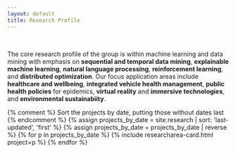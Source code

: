 ```yaml
---
layout: default
title: Research Profile
---
```

<br>
<div class="jumbotron">
<p>The core research profile of the group is within machine learning and data mining with emphasis on <b>sequential and temporal data mining</b>,  <b>explainable machine learning</b>,  <b>natural language processing</b>,  <b>reinforcement learning</b>, and  <b>distributed optimization</b>. Our focus application areas include  <b>healthcare and wellbeing</b>, <b>integrated vehicle health management</b>, <b>public health policies</b> for epidemics, <b>virtual reality</b> and <b>immersive technologies</b>, and <b>environmental sustainabiity</b>. </p>
</div>    
<div class="card-columns">
    {% comment %}
    Sort the projects by date, putting those without dates last
    {% endcomment %}
    {% assign projects_by_date = site.research | sort: 'last-updated', 'first' %}
    {% assign projects_by_date = projects_by_date | reverse %}
    {% for p in projects_by_date %}
        {% include researcharea-card.html project=p %}
    {% endfor %}
</div>

